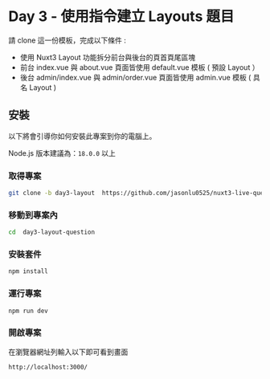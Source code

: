 # Day 3 - 使用指令建立 Layouts 題目

請 clone 這一份模板，完成以下條件 :

- 使用 Nuxt3 Layout 功能拆分前台與後台的頁首頁尾區塊
- 前台 index.vue 與 about.vue 頁面皆使用 default.vue 模板 ( 預設 Layout ）
- 後台 admin/index.vue 與 admin/order.vue 頁面皆使用 admin.vue 模板 ( 具名 Layout )

## 安裝

以下將會引導你如何安裝此專案到你的電腦上。

Node.js 版本建議為：`18.0.0` 以上

### 取得專案

```bash
git clone -b day3-layout  https://github.com/jasonlu0525/nuxt3-live-question.git day3-layout-question
```

### 移動到專案內

```bash
cd  day3-layout-question
```

### 安裝套件

```bash
npm install
```

### 運行專案

```bash
npm run dev
```

### 開啟專案

在瀏覽器網址列輸入以下即可看到畫面

```bash
http://localhost:3000/
```